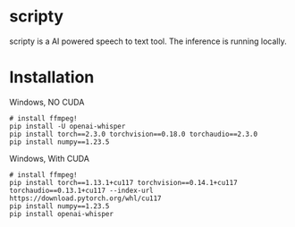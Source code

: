 # scripty
scripty is a AI powered speech to text tool. The inference is running locally. 

# Installation
Windows, NO CUDA
```
# install ffmpeg!
pip install -U openai-whisper
pip install torch==2.3.0 torchvision==0.18.0 torchaudio==2.3.0
pip install numpy==1.23.5
```

Windows, With CUDA
```
# install ffmpeg!
pip install torch==1.13.1+cu117 torchvision==0.14.1+cu117 torchaudio==0.13.1+cu117 --index-url https://download.pytorch.org/whl/cu117
pip install numpy==1.23.5 
pip install openai-whisper
```

